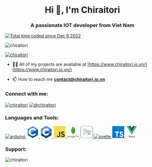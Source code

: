 <h1 align="center">Hi 👋, I'm Chiraitori</h1>
<h3 align="center">A passionate IOT developer from Viet Nam</h3>
<a href="https://wakatime.com/@ddc5de49-4e66-4a93-8464-d6d75994e9bc"><img src="https://wakatime.com/badge/user/ddc5de49-4e66-4a93-8464-d6d75994e9bc.svg" alt="Total time coded since Dec 9 2022" /></a>
<p align="left"> <img src="https://komarev.com/ghpvc/?username=chiraitori&label=Profile%20views&color=0e75b6&style=flat" alt="chiraitori" /> </p>

<p align="left"> <a href="https://github.com/ryo-ma/github-profile-trophy"><img src="https://github-profile-trophy.vercel.app/?username=chiraitori" alt="chiraitori" /></a> </p>

- 👨‍💻 All of my projects are available at [https://www.chiraitori.io.vn/](https://www.chiraitori.io.vn/)

- 📫 How to reach me **contact@chiraitori.io.vn**

<h3 align="left">Connect with me:</h3>
<p align="left">
<a href="https://twitter.com/chiraitori" target="blank"><img align="center" src="https://raw.githubusercontent.com/rahuldkjain/github-profile-readme-generator/master/src/images/icons/Social/twitter.svg" alt="chiraitori" height="30" width="40" /></a>
<a href="https://www.youtube.com/c/@chiraitori" target="blank"><img align="center" src="https://raw.githubusercontent.com/rahuldkjain/github-profile-readme-generator/master/src/images/icons/Social/youtube.svg" alt="@chiraitori" height="30" width="40" /></a>
</p>

<h3 align="left">Languages and Tools:</h3>
<p align="left"> <a href="https://www.arduino.cc/" target="_blank" rel="noreferrer"> <img src="https://cdn.worldvectorlogo.com/logos/arduino-1.svg" alt="arduino" width="40" height="40"/> </a> <a href="https://www.cprogramming.com/" target="_blank" rel="noreferrer"> <img src="https://raw.githubusercontent.com/devicons/devicon/master/icons/c/c-original.svg" alt="c" width="40" height="40"/> </a> <a href="https://www.w3schools.com/cpp/" target="_blank" rel="noreferrer"> <img src="https://raw.githubusercontent.com/devicons/devicon/master/icons/cplusplus/cplusplus-original.svg" alt="cplusplus" width="40" height="40"/> </a> <a href="https://developer.mozilla.org/en-US/docs/Web/JavaScript" target="_blank" rel="noreferrer"> <img src="https://raw.githubusercontent.com/devicons/devicon/master/icons/javascript/javascript-original.svg" alt="javascript" width="40" height="40"/> </a> <a href="https://www.mongodb.com/" target="_blank" rel="noreferrer"> <img src="https://raw.githubusercontent.com/devicons/devicon/master/icons/mongodb/mongodb-original-wordmark.svg" alt="mongodb" width="40" height="40"/> </a> <a href="https://www.photoshop.com/en" target="_blank" rel="noreferrer"> <img src="https://raw.githubusercontent.com/devicons/devicon/master/icons/photoshop/photoshop-line.svg" alt="photoshop" width="40" height="40"/> </a> <a href="https://svelte.dev" target="_blank" rel="noreferrer"> <img src="https://upload.wikimedia.org/wikipedia/commons/1/1b/Svelte_Logo.svg" alt="svelte" width="40" height="40"/> </a> <a href="https://www.typescriptlang.org/" target="_blank" rel="noreferrer"> <img src="https://raw.githubusercontent.com/devicons/devicon/master/icons/typescript/typescript-original.svg" alt="typescript" width="40" height="40"/> </a> <a href="https://vuejs.org/" target="_blank" rel="noreferrer"> <img src="https://raw.githubusercontent.com/devicons/devicon/master/icons/vuejs/vuejs-original-wordmark.svg" alt="vuejs" width="40" height="40"/> </a> </p>

<h3 align="left">Support:</h3>
<p><a href="https://ko-fi.com/chiraitori"> <img align="left" src="https://cdn.ko-fi.com/cdn/kofi3.png?v=3" height="50" width="210" alt="chiraitori" /></a></p><br><br>

